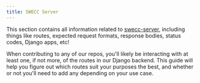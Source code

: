 ```yaml
---
title: SWECC Server
---
```


This section contains all information related to [swecc-server](https://github.com/swecc-uw/swecc-server/), including things like routes, expected request formats, response bodies, status codes, Django apps, etc!

When contributing to any of our repos, you'll likely be interacting with at least one, if not more, of the routes in our Django backend. This guide will help you figure out which routes suit your purposes the best, and whether or not you'll need to add any depending on your use case.
